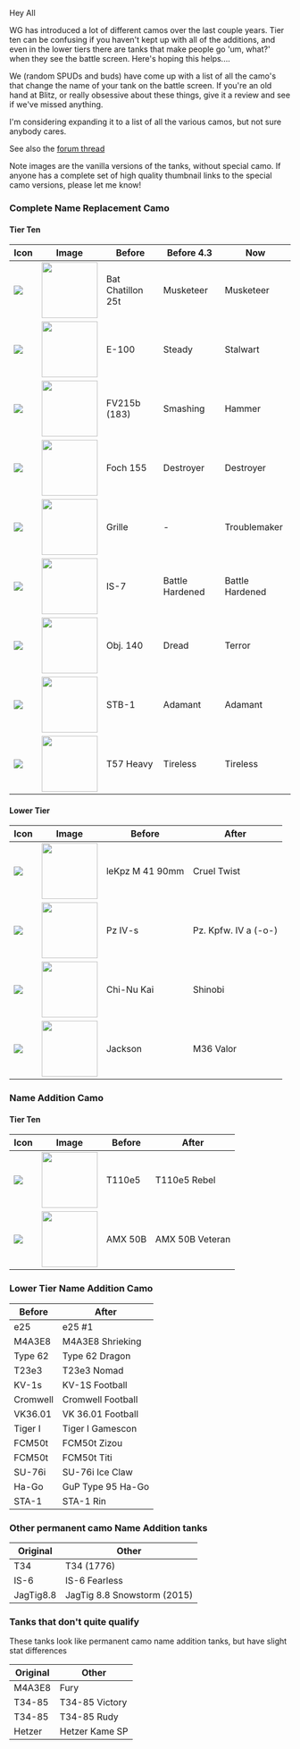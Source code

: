 Hey All

WG has introduced a lot of different camos over the last couple years. 
Tier ten can be confusing if you haven't kept up with all of the additions, and even in the lower tiers there are tanks that make people go 'um, what?' when they see the battle screen.
Here's hoping this helps....

We  (random SPUDs and buds) have come up with a list of all the camo's that change the name of your tank on the battle screen.
If you're an old hand at Blitz, or really obsessive about these things, give it a review and see if we've missed anything.

I'm considering expanding it to a list of all the various camos, but not sure anybody cares.

See also the [forum thread](http://forum.wotblitz.com/index.php?/topic/85109-camouflage-lists-note-blitz-historians-wanted)

Note images are the vanilla versions of the tanks, without special camo.  If anyone has a complete set of high quality thumbnail links to the special camo versions, please let me know!

### Complete Name Replacement Camo
#### Tier Ten
  | Icon                                                                                                                      | Image                                                                                                                                                                                                                       | Before            | Before 4.3      | Now             | 
  | ---                                                                                                                       | ---                                                                                                                                                                                                                         | ---               | ---             | ---             | 
  | <img src="http://us-wotp.wgcdn.co/static/2.57.0/encyclopedia/tankopedia/vehicle/contour/france-f18_bat_chatillon25t.png"> | <a href="https://wotblitz.com/en/encyclopedia/vehicles/france/Bat_Chatillon25t/"><img src="https://glossary-na-static.gcdn.co/icons/wotb/4.4.0.1/uploaded/vehicles/hd_thumbnail/Bat_Chatillon25t.png" width="100"></a>      | Bat Chatillon 25t | Musketeer       | Musketeer       | 
  | <img src="http://us-wotp.wgcdn.co/static/2.57.0/encyclopedia/tankopedia/vehicle/contour/germany-g56_e-100.png">           | <a href="https://wotblitz.com/en/encyclopedia/vehicles/germany/E-100/"><img src="https://glossary-na-static.gcdn.co/icons/wotb/4.4.0.1/uploaded/vehicles/hd_thumbnail/E-100.png" width="100"></a>                           | E-100             | Steady          | Stalwart        | 
  | <img src="http://us-wotp.wgcdn.co/static/2.57.0/encyclopedia/tankopedia/vehicle/contour/uk-gb48_fv215b_183.png">          | <a href="https://wotblitz.com/en/encyclopedia/vehicles/uk/GB48_FV215b_183/"><img src="https://glossary-na-static.gcdn.co/icons/wotb/4.4.0.1/uploaded/vehicles/hd_thumbnail/GB48_FV215b_183.png" width="100"></a>            | FV215b (183)      | Smashing        | Hammer          | 
  | <img src="http://us-wotp.wgcdn.co/static/2.57.0/encyclopedia/tankopedia/vehicle/contour/france-f64_amx_50fosh_155.png">   | <a href="https://wotblitz.com/en/encyclopedia/vehicles/france/AMX_50Fosh_155/"><img src="https://glossary-na-static.gcdn.co/icons/wotb/4.4.0.1/uploaded/vehicles/hd_thumbnail/AMX_50Fosh_155.png" width="100"></a>          | Foch 155          | Destroyer       | Destroyer       | 
  | <img src="http://us-wotp.wgcdn.co/static/2.57.0/encyclopedia/tankopedia/vehicle/contour/germany-g23_grille.png">          | <a href="https://wotblitz.com/en/encyclopedia/vehicles/germany/G121_Grille_15_L63/"><img src="https://glossary-na-static.gcdn.co/icons/wotb/4.4.0.1/uploaded/vehicles/hd_thumbnail/G121_Grille_15_L63.png" width="100"></a> | Grille            | -               | Troublemaker    | 
  | <img src="http://us-wotp.wgcdn.co/static/2.57.0/encyclopedia/tankopedia/vehicle/contour/ussr-r45_is-7.png">               | <a href="https://wotblitz.com/en/encyclopedia/vehicles/ussr/IS-7/"><img src="https://glossary-na-static.gcdn.co/icons/wotb/4.4.0.1/uploaded/vehicles/hd_thumbnail/IS-7.png" width="100"></a>                                | IS-7              | Battle Hardened | Battle Hardened | 
  | <img src="http://us-wotp.wgcdn.co/static/2.57.0/encyclopedia/tankopedia/vehicle/contour/ussr-r97_object_140.png">         | <a href="https://wotblitz.com/en/encyclopedia/vehicles/ussr/Object_140/"><img src="https://glossary-na-static.gcdn.co/icons/wotb/4.4.0.1/uploaded/vehicles/hd_thumbnail/Object_140.png" width="100"></a>                    | Obj. 140          | Dread           | Terror          | 
  | <img src="http://us-wotp.wgcdn.co/static/2.57.0/encyclopedia/tankopedia/vehicle/contour/japan-j16_st_b1.png">             | <a href="https://wotblitz.com/en/encyclopedia/vehicles/japan/ST_B1/"><img src="https://glossary-na-static.gcdn.co/icons/wotb/4.4.0.1/uploaded/vehicles/hd_thumbnail/ST_B1.png" width="100"></a>                             | STB-1             | Adamant         | Adamant         | 
  | <img src="http://us-wotp.wgcdn.co/static/2.57.0/encyclopedia/tankopedia/vehicle/contour/usa-a67_t57_58.png">              | <a href="https://wotblitz.com/en/encyclopedia/vehicles/usa/T57_58/"><img src="https://glossary-na-static.gcdn.co/icons/wotb/4.4.0.1/uploaded/vehicles/hd_thumbnail/T57_58.png" width="100"></a>                             | T57 Heavy         | Tireless        | Tireless        | 

#### Lower Tier
 | Icon                                                                                                                      | Image                                                                                                                                                                                                                 | Before          | After                | 
 | ---                                                                                                                       | ---                                                                                                                                                                                                                   | ---             | ---                  | 
 | <img src="http://us-wotp.wgcdn.co/static/2.57.0/encyclopedia/tankopedia/vehicle/contour/germany-g120_m41_90.png">         | <a href="https://wotblitz.com/en/encyclopedia/vehicles/germany/G120_M41_90/"><img src="https://glossary-na-static.gcdn.co/icons/wotb/4.4.0.1/uploaded/vehicles/hd_thumbnail/G120_M41_90.png" width="100"></a>         | leKpz M 41 90mm | Cruel Twist          | 
 | <img src="http://us-wotp.wgcdn.co/static/2.57.0/encyclopedia/tankopedia/vehicle/contour/germany-g77_pziv_schmalturm.png"> | <a href="https://wotblitz.com/en/encyclopedia/vehicles/germany/PzIV_schmalturm/"><img src="https://glossary-na-static.gcdn.co/icons/wotb/4.4.0.1/uploaded/vehicles/hd_thumbnail/PzIV_schmalturm.png" width="100"></a> | Pz IV-s         | Pz. Kpfw. IV a (-o-) | 
 | <img src="http://us-wotp.wgcdn.co/static/2.57.0/encyclopedia/tankopedia/vehicle/contour/japan-j12_chi_nu_kai.png">        | <a href="https://wotblitz.com/en/encyclopedia/vehicles/japan/Chi_Nu_Kai/"><img src="https://glossary-na-static.gcdn.co/icons/wotb/4.4.0.1/uploaded/vehicles/hd_thumbnail/Chi_Nu_Kai.png" width="100"></a>             | Chi-Nu Kai      | Shinobi              | 
 | <img src="http://us-wotp.wgcdn.co/static/2.57.0/encyclopedia/tankopedia/vehicle/contour/usa-a31_m36_slagger.png">         | <a href="https://wotblitz.com/en/encyclopedia/vehicles/usa/M36_Slagger/"><img src="https://glossary-na-static.gcdn.co/icons/wotb/4.4.0.1/uploaded/vehicles/hd_thumbnail/M36_Slagger.png" width="100"></a>             | Jackson         | M36 Valor            | 

### Name Addition Camo
#### Tier Ten
 | Icon                                                                                                             | Image                                                                                                                                                                                                | Before  | After           | 
 | ---                                                                                                              | ---                                                                                                                                                                                                  | ---     | ---             | 
 | <img src="http://us-wotp.wgcdn.co/static/2.57.0/encyclopedia/tankopedia/vehicle/contour/usa-a69_t110e5.png">     | <a href="https://wotblitz.com/en/encyclopedia/vehicles/usa/T110/"><img src="https://glossary-na-static.gcdn.co/icons/wotb/4.4.0.1/uploaded/vehicles/hd_thumbnail/T110.png" width="100"></a>          | T110e5  | T110e5 Rebel    | 
 | <img src="http://us-wotp.wgcdn.co/static/2.57.0/encyclopedia/tankopedia/vehicle/contour/france-f10_amx_50b.png"> | <a href="https://wotblitz.com/en/encyclopedia/vehicles/france/AMX_50B/"><img src="https://glossary-na-static.gcdn.co/icons/wotb/4.4.0.1/uploaded/vehicles/hd_thumbnail/AMX_50B.png" width="100"></a> | AMX 50B | AMX 50B Veteran | 


### Lower Tier Name Addition Camo
| Before   | After             | 
| ---      | ---               | 
| e25      | e25 #1            | 
| M4A3E8   | M4A3E8 Shrieking  | 
| Type 62  | Type 62 Dragon    | 
| T23e3    | T23e3 Nomad       | 
| KV-1s    | KV-1S Football    | 
| Cromwell | Cromwell Football | 
| VK36.01  | VK 36.01 Football | 
| Tiger I  | Tiger I Gamescon  | 
| FCM50t   | FCM50t Zizou      | 
| FCM50t   | FCM50t Titi       | 
| SU-76i   | SU-76i Ice Claw   | 
| Ha-Go    | GuP Type 95 Ha-Go | 
| STA-1    | STA-1 Rin         | 


### Other permanent camo Name Addition tanks
| Original  | Other                       | 
| ---       | ---                         | 
| T34       | T34 (1776)                  | 
| IS-6      | IS-6 Fearless               | 
| JagTig8.8 | JagTig 8.8 Snowstorm (2015) | 


### Tanks that don't quite qualify
These tanks look like permanent camo name addition tanks, but have slight stat differences

| Original | Other          | 
| ---      | ---            | 
| M4A3E8   | Fury           | 
| T34-85   | T34-85 Victory | 
| T34-85   | T34-85 Rudy    | 
| Hetzer   | Hetzer Kame SP | 


